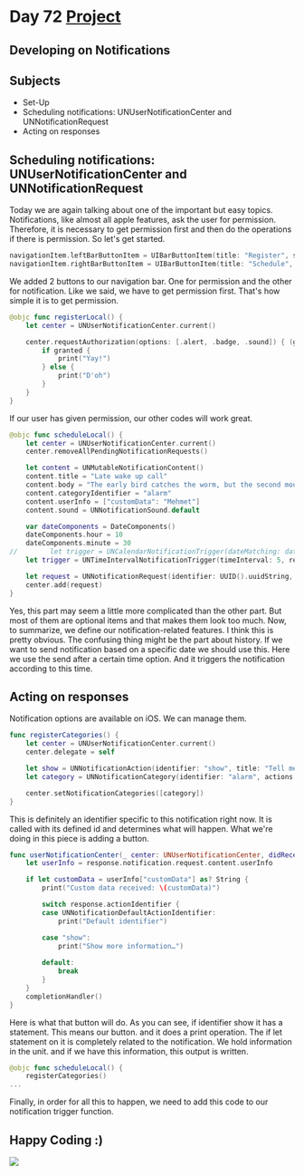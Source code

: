 # Day 72 <a href="https://github.com/devmehmetates/365-day-of-code/tree/main/Project/Day72-73/Day72-73"> Project </a>

## Developing on Notifications

## Subjects

+ Set-Up
+ Scheduling notifications: UNUserNotificationCenter and UNNotificationRequest
+ Acting on responses

## Scheduling notifications: UNUserNotificationCenter and UNNotificationRequest
Today we are again talking about one of the important but easy topics. Notifications, like almost all apple features, ask the user for permission. Therefore, it is necessary to get permission first and then do the operations if there is permission. So let's get started.

```swift
navigationItem.leftBarButtonItem = UIBarButtonItem(title: "Register", style: .plain, target: self, action: #selector(registerLocal))
navigationItem.rightBarButtonItem = UIBarButtonItem(title: "Schedule", style: .plain, target: self, action: #selector(scheduleLocal))
```
We added 2 buttons to our navigation bar. One for permission and the other for notification. Like we said, we have to get permission first. That's how simple it is to get permission.

```swift
@objc func registerLocal() {
    let center = UNUserNotificationCenter.current()

    center.requestAuthorization(options: [.alert, .badge, .sound]) { (granted, error) in
        if granted {
            print("Yay!")
        } else {
            print("D'oh")
        }
    }
}
```

If our user has given permission, our other codes will work great.
```swift
@objc func scheduleLocal() {
    let center = UNUserNotificationCenter.current()
    center.removeAllPendingNotificationRequests()

    let content = UNMutableNotificationContent()
    content.title = "Late wake up call"
    content.body = "The early bird catches the worm, but the second mouse gets the cheese."
    content.categoryIdentifier = "alarm"
    content.userInfo = ["customData": "Mehmet"]
    content.sound = UNNotificationSound.default

    var dateComponents = DateComponents()
    dateComponents.hour = 10
    dateComponents.minute = 30
//        let trigger = UNCalendarNotificationTrigger(dateMatching: dateComponents, repeats: true)
    let trigger = UNTimeIntervalNotificationTrigger(timeInterval: 5, repeats: false)

    let request = UNNotificationRequest(identifier: UUID().uuidString, content: content, trigger: trigger)
    center.add(request)
}
```
Yes, this part may seem a little more complicated than the other part. But most of them are optional items and that makes them look too much. Now, to summarize, we define our notification-related features. I think this is pretty obvious. The confusing thing might be the part about history. If we want to send notification based on a specific date we should use this. Here we use the send after a certain time option. And it triggers the notification according to this time.

## Acting on responses
Notification options are available on iOS. We can manage them.

```swift
func registerCategories() {
    let center = UNUserNotificationCenter.current()
    center.delegate = self

    let show = UNNotificationAction(identifier: "show", title: "Tell me more…", options: .foreground)
    let category = UNNotificationCategory(identifier: "alarm", actions: [show], intentIdentifiers: [])

    center.setNotificationCategories([category])
}
```
This is definitely an identifier specific to this notification right now. It is called with its defined id and determines what will happen. What we're doing in this piece is adding a button.

```swift
func userNotificationCenter(_ center: UNUserNotificationCenter, didReceive response: UNNotificationResponse, withCompletionHandler completionHandler: @escaping () -> Void) {
    let userInfo = response.notification.request.content.userInfo

    if let customData = userInfo["customData"] as? String {
        print("Custom data received: \(customData)")

        switch response.actionIdentifier {
        case UNNotificationDefaultActionIdentifier:
            print("Default identifier")

        case "show":
            print("Show more information…")
            
        default:
            break
        }
    }
    completionHandler()
}
```
Here is what that button will do. As you can see, if identifier show it has a statement. This means our button. and it does a print operation. The if let statement on it is completely related to the notification. We hold information in the unit. and if we have this information, this output is written.

```swift
@objc func scheduleLocal() {
    registerCategories()
...
```
Finally, in order for all this to happen, we need to add this code to our notification trigger function.


## Happy Coding :)
<img src="https://c.tenor.com/sWEUdV5LQdkAAAAC/yes-apple.gif">

